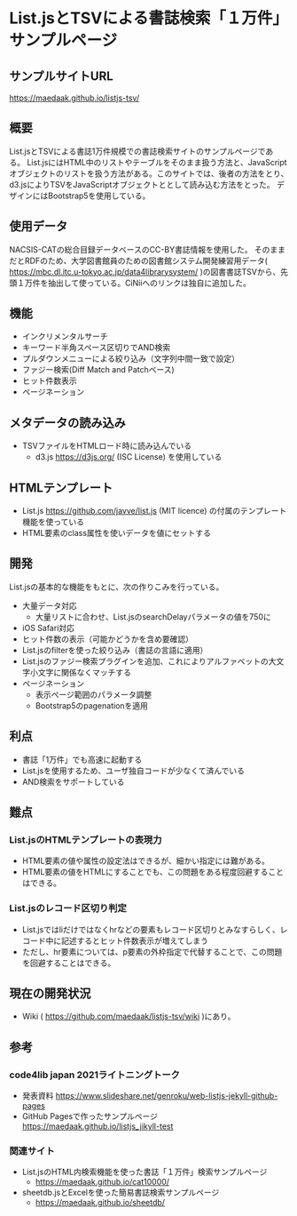 # List.jsとTSVによる書誌検索「１万件」サンプルページ

## サンプルサイトURL
https://maedaak.github.io/listjs-tsv/

## 概要
List.jsとTSVによる書誌1万件規模での書誌検索サイトのサンプルページである。
List.jsにはHTML中のリストやテーブルをそのまま扱う方法と、JavaScriptオブジェクトのリストを扱う方法がある。このサイトでは、後者の方法をとり、d3.jsによりTSVをJavaScriptオブジェクトととして読み込む方法をとった。
デザインにはBootstrap5を使用している。

## 使用データ
NACSIS-CATの総合目録データベースのCC-BY書誌情報を使用した。
そのままだとRDFのため、大学図書館員のための図書館システム開発練習用データ( https://mbc.dl.itc.u-tokyo.ac.jp/data4librarysystem/ )の図書書誌TSVから、先頭１万件を抽出して使っている。CiNiiへのリンクは独自に追加した。

## 機能
- インクリメンタルサーチ
- キーワード半角スペース区切りでAND検索
- プルダウンメニューによる絞り込み（文字列中間一致で設定）
- ファジー検索(Diff Match and Patchベース)
- ヒット件数表示
- ページネーション

## メタデータの読み込み
- TSVファイルをHTMLロード時に読み込んでいる
    - d3.js https://d3js.org/ (ISC License) を使用している

## HTMLテンプレート
- List.js https://github.com/javve/list.js (MIT licence) の付属のテンプレート機能を使っている
- HTML要素のclass属性を使いデータを値にセットする

## 開発
List.jsの基本的な機能をもとに、次の作りこみを行っている。
- 大量データ対応
    - 大量リストに合わせ、List.jsのsearchDelayパラメータの値を750に
- iOS Safari対応    
- ヒット件数の表示（可能かどうかを含め要確認）
- List.jsのfilterを使った絞り込み（書誌の言語に適用）
- List.jsのファジー検索プラグインを追加、これによりアルファベットの大文字小文字に関係なくマッチする
- ページネーション
    - 表示ページ範囲のパラメータ調整
    - Bootstrap5のpagenationを適用

## 利点
- 書誌「1万件」でも高速に起動する
- List.jsを使用するため、ユーザ独自コードが少なくて済んでいる
- AND検索をサポートしている

## 難点
### List.jsのHTMLテンプレートの表現力
- HTML要素の値や属性の設定法はできるが、細かい指定には難がある。
- HTML要素の値をHTMLにすることでも、この問題をある程度回避することはできる。
### List.jsのレコード区切り判定
- List.jsではliだけではなくhrなどの要素もレコード区切りとみなすらしく、レコード中に記述するとヒット件数表示が増えてしまう
- ただし、hr要素については、p要素の外枠指定で代替することで、この問題を回避することはできる。

## 現在の開発状況
- Wiki ( https://github.com/maedaak/listjs-tsv/wiki )にあり。

## 参考
### code4lib japan 2021ライトニングトーク
- 発表資料 https://www.slideshare.net/genroku/web-listjs-jekyll-github-pages
- GitHub Pagesで作ったサンプルページ https://maedaak.github.io/listjs_jikyll-test

### 関連サイト
- List.jsのHTML内検索機能を使った書誌「１万件」検索サンプルページ
    - https://maedaak.github.io/cat10000/
- sheetdb.jsとExcelを使った簡易書誌検索サンプルページ
    - https://maedaak.github.io/sheetdb/

